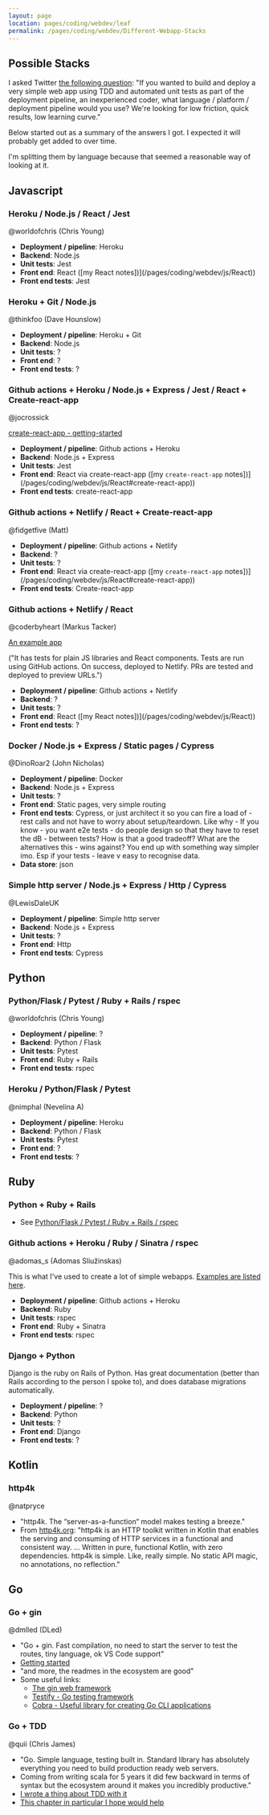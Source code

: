 ```yaml
---
layout: page
location: pages/coding/webdev/leaf
permalink: /pages/coding/webdev/Different-Webapp-Stacks
---
```


## Possible Stacks

I asked Twitter [the following question](https://twitter.com/ClareSudbery/status/1403060911657701378?s=20): "If you wanted to build and deploy a very simple web app using TDD and automated unit tests as part of the deployment pipeline, an inexperienced coder, what language / platform / deployment pipeline would you use? We're looking for low friction, quick results, low learning curve."

Below started out as a summary of the answers I got. I expected it will probably get added to over time.

I'm splitting them by language because that seemed a reasonable way of looking at it.

## Javascript

### Heroku / Node.js / React / Jest

@worldofchris (Chris Young)

- **Deployment / pipeline**: Heroku
- **Backend**: Node.js
- **Unit tests**: Jest
- **Front end**: React ([my React notes])](/pages/coding/webdev/js/React))
- **Front end tests**: Jest

### Heroku + Git / Node.js

@thinkfoo (Dave Hounslow)

- **Deployment / pipeline**: Heroku + Git
- **Backend**: Node.js
- **Unit tests**: ?
- **Front end**: ?
- **Front end tests**: ?

### Github actions + Heroku / Node.js + Express / Jest / React + Create-react-app

@jocrossick

[create-react-app - getting-started](https://create-react-app.dev/docs/getting-started/)

- **Deployment / pipeline**: Github actions + Heroku
- **Backend**: Node.js + Express
- **Unit tests**: Jest
- **Front end**: React via create-react-app ([my `create-react-app` notes])](/pages/coding/webdev/js/React#create-react-app))
- **Front end tests**: create-react-app

### Github actions + Netlify / React + Create-react-app

@fidgetfive (Matt)

- **Deployment / pipeline**: Github actions + Netlify
- **Backend**: ?
- **Unit tests**: ?
- **Front end**: React via create-react-app ([my `create-react-app` notes])](/pages/coding/webdev/js/React#create-react-app)) 
- **Front end tests**: Create-react-app

### Github actions + Netlify / React

@coderbyheart (Markus Tacker)

[An example app](https://github.com/coderbyheart/tdd-web-app)

("It has tests for plain JS libraries and React components. Tests are run using GitHub actions. On success, deployed to Netlify. PRs are tested and deployed to preview URLs.")

- **Deployment / pipeline**: Github actions + Netlify
- **Backend**: ?
- **Unit tests**: ?
- **Front end**: React ([my React notes])](/pages/coding/webdev/js/React))
- **Front end tests**: ?

### Docker / Node.js + Express / Static pages / Cypress

@DinoRoar2 (John Nicholas)

- **Deployment / pipeline**: Docker
- **Backend**: Node.js + Express
- **Unit tests**: ?
- **Front end**: Static pages, very simple routing 
- **Front end tests**: Cypress, or just architect it so you can fire a load of - rest calls and not have to worry about setup/teardown. Like why - If you know - you want e2e tests - do people design so that they have to reset the dB - between tests? How is that a good tradeoff? What are the alternatives this - wins against? You end up with something way simpler imo. Esp if your tests - leave v easy to recognise data.
- **Data store**: json

### Simple http server / Node.js + Express / Http / Cypress

@LewisDaleUK

- **Deployment / pipeline**: Simple http server
- **Backend**: Node.js + Express
- **Unit tests**: ?
- **Front end**: Http
- **Front end tests**: Cypress

## Python 

### Python/Flask / Pytest / Ruby + Rails / rspec

@worldofchris (Chris Young)

- **Deployment / pipeline**: ?
- **Backend**: Python / Flask
- **Unit tests**: Pytest
- **Front end**: Ruby + Rails
- **Front end tests**: rspec

### Heroku / Python/Flask / Pytest

@nimphal (Nevelina A)

- **Deployment / pipeline**: Heroku
- **Backend**: Python / Flask
- **Unit tests**: Pytest
- **Front end**: ?
- **Front end tests**: ?

## Ruby

### Python + Ruby + Rails

- See [Python/Flask / Pytest / Ruby + Rails / rspec](<#pythonflask  pytest  ruby  rails  rspec>)

### Github actions + Heroku  / Ruby / Sinatra / rspec

@adomas_s (Adomas Sliužinskas)

This is what I've used to create a lot of simple webapps. [Examples are listed here](/pages/coding/lang/oo/ruby/Ruby#sinatra).

- **Deployment / pipeline**: Github actions + Heroku
- **Backend**: Ruby
- **Unit tests**: rspec
- **Front end**: Ruby + Sinatra
- **Front end tests**: rspec

### Django + Python

Django is the ruby on Rails of Python. Has great documentation (better than Rails according to the person I spoke to), and does database migrations automatically.

- **Deployment / pipeline**: ?
- **Backend**: Python
- **Unit tests**: ?
- **Front end**: Django
- **Front end tests**: ?

## Kotlin

### http4k

@natpryce

- "http4k. The “server-as-a-function“ model makes testing a breeze."
- From [http4k.org](https://www.http4k.org/blog/meet_http4k): "http4k is an HTTP toolkit written in Kotlin that enables the serving and consuming of HTTP services in a functional and consistent way. ... Written in pure, functional Kotlin, with zero dependencies. http4k is simple. Like, really simple. No static API magic, no annotations, no reflection."

## Go

### Go + gin

@dmlled (DLed)

- "Go + gin. Fast compilation, no need to start the server to test the routes, tiny language, ok VS Code support"
- [Getting started](gobyexample.com)
- "and more, the readmes in the ecosystem are good"
- Some useful links:
    - [The gin web framework](https://github.com/gin-gonic/gin)
    - [Testify - Go testing framework](https://github.com/stretchr/testify)
    - [Cobra - Useful library for creating Go CLI applications](https://github.com/spf13/cobra)

### Go + TDD

@quii (Chris James)

- "Go. Simple language, testing built in. Standard library has absolutely everything you need to build production ready web servers.
- Coming from writing scala for 5 years it did few backward in terms of syntax but the ecosystem around it makes you incredibly productive."
- [I wrote a thing about TDD with it](https://quii.gitbook.io/learn-go-with-tests/)
- [This chapter in particular I hope would help](https://quii.gitbook.io/learn-go-with-tests/build-an-application/http-server)



